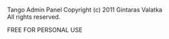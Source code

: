Tango Admin Panel
Copyright (c) 2011 Gintaras Valatka  
All rights reserved.

FREE FOR PERSONAL USE
